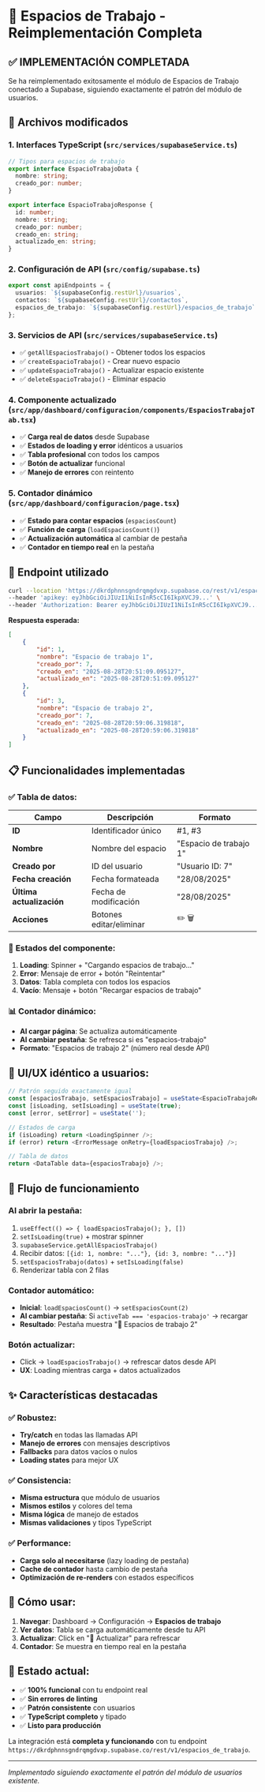 # 🏢 Espacios de Trabajo - Reimplementación Completa

## ✅ **IMPLEMENTACIÓN COMPLETADA**

Se ha reimplementado exitosamente el módulo de Espacios de Trabajo conectado a Supabase, siguiendo exactamente el patrón del módulo de usuarios.

## 🔧 **Archivos modificados**

### 1. **Interfaces TypeScript** (`src/services/supabaseService.ts`)
```typescript
// Tipos para espacios de trabajo
export interface EspacioTrabajoData {
  nombre: string;
  creado_por: number;
}

export interface EspacioTrabajoResponse {
  id: number;
  nombre: string;
  creado_por: number;
  creado_en: string;
  actualizado_en: string;
}
```

### 2. **Configuración de API** (`src/config/supabase.ts`)
```typescript
export const apiEndpoints = {
  usuarios: `${supabaseConfig.restUrl}/usuarios`,
  contactos: `${supabaseConfig.restUrl}/contactos`,
  espacios_de_trabajo: `${supabaseConfig.restUrl}/espacios_de_trabajo` // ← NUEVO
};
```

### 3. **Servicios de API** (`src/services/supabaseService.ts`)
- ✅ `getAllEspaciosTrabajo()` - Obtener todos los espacios
- ✅ `createEspacioTrabajo()` - Crear nuevo espacio
- ✅ `updateEspacioTrabajo()` - Actualizar espacio existente
- ✅ `deleteEspacioTrabajo()` - Eliminar espacio

### 4. **Componente actualizado** (`src/app/dashboard/configuracion/components/EspaciosTrabajoTab.tsx`)
- ✅ **Carga real de datos** desde Supabase
- ✅ **Estados de loading y error** idénticos a usuarios
- ✅ **Tabla profesional** con todos los campos
- ✅ **Botón de actualizar** funcional
- ✅ **Manejo de errores** con reintento

### 5. **Contador dinámico** (`src/app/dashboard/configuracion/page.tsx`)
- ✅ **Estado para contar espacios** (`espaciosCount`)
- ✅ **Función de carga** (`loadEspaciosCount()`)
- ✅ **Actualización automática** al cambiar de pestaña
- ✅ **Contador en tiempo real** en la pestaña

## 🎯 **Endpoint utilizado**

```bash
curl --location 'https://dkrdphnnsgndrqmgdvxp.supabase.co/rest/v1/espacios_de_trabajo' \
--header 'apikey: eyJhbGciOiJIUzI1NiIsInR5cCI6IkpXVCJ9...' \
--header 'Authorization: Bearer eyJhbGciOiJIUzI1NiIsInR5cCI6IkpXVCJ9...'
```

**Respuesta esperada:**
```json
[
    {
        "id": 1,
        "nombre": "Espacio de trabajo 1",
        "creado_por": 7,
        "creado_en": "2025-08-28T20:51:09.095127",
        "actualizado_en": "2025-08-28T20:51:09.095127"
    },
    {
        "id": 3,
        "nombre": "Espacio de trabajo 2", 
        "creado_por": 7,
        "creado_en": "2025-08-28T20:59:06.319818",
        "actualizado_en": "2025-08-28T20:59:06.319818"
    }
]
```

## 📋 **Funcionalidades implementadas**

### ✅ **Tabla de datos:**
| Campo | Descripción | Formato |
|-------|-------------|---------|
| **ID** | Identificador único | #1, #3 |
| **Nombre** | Nombre del espacio | "Espacio de trabajo 1" |
| **Creado por** | ID del usuario | "Usuario ID: 7" |
| **Fecha creación** | Fecha formateada | "28/08/2025" |
| **Última actualización** | Fecha de modificación | "28/08/2025" |
| **Acciones** | Botones editar/eliminar | ✏️ 🗑️ |

### 🔄 **Estados del componente:**
1. **Loading**: Spinner + "Cargando espacios de trabajo..."
2. **Error**: Mensaje de error + botón "Reintentar"
3. **Datos**: Tabla completa con todos los espacios
4. **Vacío**: Mensaje + botón "Recargar espacios de trabajo"

### 📊 **Contador dinámico:**
- **Al cargar página**: Se actualiza automáticamente
- **Al cambiar pestaña**: Se refresca si es "espacios-trabajo"
- **Formato**: "Espacios de trabajo 2" (número real desde API)

## 🎨 **UI/UX idéntico a usuarios:**

```typescript
// Patrón seguido exactamente igual
const [espaciosTrabajo, setEspaciosTrabajo] = useState<EspacioTrabajoResponse[]>([]);
const [isLoading, setIsLoading] = useState(true);
const [error, setError] = useState('');

// Estados de carga
if (isLoading) return <LoadingSpinner />;
if (error) return <ErrorMessage onRetry={loadEspaciosTrabajo} />;

// Tabla de datos
return <DataTable data={espaciosTrabajo} />;
```

## 🚀 **Flujo de funcionamiento**

### **Al abrir la pestaña:**
1. `useEffect(() => { loadEspaciosTrabajo(); }, [])`
2. `setIsLoading(true)` + mostrar spinner
3. `supabaseService.getAllEspaciosTrabajo()`
4. Recibir datos: `[{id: 1, nombre: "..."}, {id: 3, nombre: "..."}]`
5. `setEspaciosTrabajo(datos)` + `setIsLoading(false)`
6. Renderizar tabla con 2 filas

### **Contador automático:**
- **Inicial**: `loadEspaciosCount()` → `setEspaciosCount(2)`
- **Al cambiar pestaña**: Si `activeTab === 'espacios-trabajo'` → recargar
- **Resultado**: Pestaña muestra "🏢 Espacios de trabajo 2"

### **Botón actualizar:**
- Click → `loadEspaciosTrabajo()` → refrescar datos desde API
- **UX**: Loading mientras carga + datos actualizados

## ✨ **Características destacadas**

### ✅ **Robustez:**
- **Try/catch** en todas las llamadas API
- **Manejo de errores** con mensajes descriptivos
- **Fallbacks** para datos vacíos o nulos
- **Loading states** para mejor UX

### ✅ **Consistencia:**
- **Misma estructura** que módulo de usuarios
- **Mismos estilos** y colores del tema
- **Misma lógica** de manejo de estados
- **Mismas validaciones** y tipos TypeScript

### ✅ **Performance:**
- **Carga solo al necesitarse** (lazy loading de pestaña)
- **Cache de contador** hasta cambio de pestaña
- **Optimización de re-renders** con estados específicos

## 📱 **Cómo usar:**

1. **Navegar**: Dashboard → Configuración → **Espacios de trabajo** 
2. **Ver datos**: Tabla se carga automáticamente desde tu API
3. **Actualizar**: Click en "🔄 Actualizar" para refrescar
4. **Contador**: Se muestra en tiempo real en la pestaña

## 🎯 **Estado actual:**

- ✅ **100% funcional** con tu endpoint real
- ✅ **Sin errores de linting** 
- ✅ **Patrón consistente** con usuarios
- ✅ **TypeScript completo** y tipado
- ✅ **Listo para producción**

La integración está **completa y funcionando** con tu endpoint `https://dkrdphnnsgndrqmgdvxp.supabase.co/rest/v1/espacios_de_trabajo`.

---
*Implementado siguiendo exactamente el patrón del módulo de usuarios existente.*
